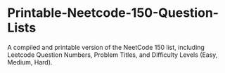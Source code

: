 # Printable-Neetcode-150-Question-Lists
A compiled and printable version of the NeetCode 150 list, including Leetcode Question Numbers, Problem Titles, and Difficulty Levels (Easy, Medium, Hard).
